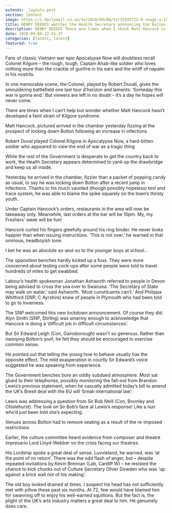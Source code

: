 ```yaml
---
extends: _layouts.post
section: content
image: https://i.dailymail.co.uk/1s/2020/09/08/22/32935722-0-image-a-18_1599600125458.jpg 
title: HENRY DEEDES watches the Health Secretary announcing the Bolton lockdown  
description: HENRY DEEDES There are times when I think Matt Hancock is channelling his inner Colonel Kilgore from Apocalypse Now who appeared to regret the end of the Vietnam War. 
date: 2020-09-08-22-51-37 
categories: [latest, latest] 
featured: true 
--- 
```

Fans of classic Vietnam war epic Apocalypse Now will doubtless recall Colonel Kilgore – the rough, tough, Captain Ahab-like soldier who loves nothing more than the crackle of gunfire in his ears and the whiff of napalm in his nostrils.

In one memorable scene, the Colonel, played by Robert Duvall, gives the smouldering battlefield one last tour d’horizon and laments: ‘Someday this war is gonna end.’ But viewers are left in no doubt – it’s a day he hopes will never come.

There are times when I can’t help but wonder whether Matt Hancock hasn’t developed a faint strain of Kilgore syndrome.

Matt Hancock, pictured arrived in the chamber yesterday fizzing at the prospect of locking down Bolton following an increase in infections 

Robert Duval played Colonel Kilgore in Apocalypse Now, a hard-bitten soldier who appeared to view the end of war as a tragic thing

While the rest of the Government is desperate to get the country back to work, the Health Secretary appears determined to yank up the drawbridge and keep us all inside.

Yesterday he arrived in the chamber, fizzier than a packet of popping candy as usual, to say he was locking down Bolton after a recent jump in infections. Thanks to his much vaunted (though possibly hopeless) test and trace system, he was able to blame the spike squarely on the town’s thirsty youth.

Under Captain Hancock’s orders, restaurants in the area will now be takeaway only. Meanwhile, last orders at the bar will be 10pm. My, my. Freshers’ week will be fun!

Hancock curled his fingers gleefully around his ring binder. He never looks happier than when issuing instructions. ‘This is not over,’ he warned in that ominous, headboyish tone.

I bet he was an absolute so-and-so to the younger boys at school...

The opposition benches hardly kicked up a fuss. They were more concerned about testing cock-ups after some people were told to travel hundreds of miles to get swabbed.

Labour’s health spokesman Jonathan Ashworth referred to people in Devon being advised to cross the sea over to Swansea. ‘The Secretary of State may walk on water,’ said Ashworth. ‘Most constituents can’t.’ And Philippa Whitford (SNP, C Ayrshire) knew of people in Plymouth who had been told to go to Inverness.

The SNP welcomed this new lockdown announcement. Of course they did. Alyn Smith (SNP, Stirling) was smarmy enough to acknowledge that Hancock is doing a ‘difficult job in difficult circumstances’.

But Sir Edward Leigh (Con, Gainsborough) wasn’t so generous. Rather than nannying Bolton’s yoof, he felt they should be encouraged to exercise common sense.

He pointed out that telling the young how to behave usually has the opposite effect. The mild exasperation in courtly Sir Edward’s voice suggested he was speaking from experience.

The Government benches bore an oddly subdued atmosphere. Most sat glued to their telephones, possibly monitoring the fall-out from Brandon Lewis’s previous statement, when he casually admitted today’s bill to amend the UK’s Brexit deal with the EU will ‘break international law’.

Lewis was addressing a question from Sir Bob Neill (Con, Bromley and Chislehurst). The look on Sir Bob’s face at Lewis’s response! Like a nun who’d just been told she’s expecting.

Venues across Bolton had to remove seating as a result of the re-imposed restrictions 

Earlier, the culture committee heard evidence from composer and theatre impresario Lord Lloyd-Webber on the crisis facing our theatres.

His Lordship spoke a great deal of sense. Luvvieland, he warned, was ‘at the point of no return’. There was the odd flash of anger, but – despite repeated invitations by Kevin Brennan (Lab, Cardiff W) – he resisted the chance to kick chunks out of Culture Secretary Oliver Dowden who was ‘up against a brick wall not of his making’.

The old boy looked drained at times. I suspect his head has not sufficiently met with pillow these past six months. At 72, few would have blamed him for swanning off to enjoy his well-earned squillions. But the fact is, the plight of the UK’s arts industry matters a great deal to him. He genuinely does care.

